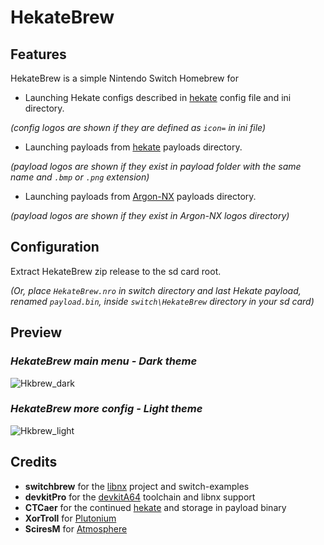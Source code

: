 # HekateBrew

## Features

HekateBrew is a simple Nintendo Switch Homebrew for 
- Launching Hekate configs described in [hekate](https://github.com/CTCaer/hekate) config file and ini directory.

*(config logos are shown if they are defined as `icon=` in ini file)*
- Launching payloads from [hekate](https://github.com/CTCaer/hekate) payloads directory.

*(payload logos are shown if they exist in payload folder with the same name and `.bmp` or `.png` extension)*
- Launching payloads from [Argon-NX](https://github.com/Guillem96/argon-nx) payloads directory.

*(payload logos are shown if they exist in Argon-NX logos directory)*

## Configuration

Extract HekateBrew zip release to the sd card root.

*(Or, place `HekateBrew.nro` in switch directory and last Hekate payload, renamed `payload.bin`, inside `switch\HekateBrew` directory in your sd card)*

## Preview

### *HekateBrew main menu - Dark theme*
![Hkbrew_dark](https://user-images.githubusercontent.com/55793274/65813332-35984a00-e1d4-11e9-98cc-30812bc404b0.jpg)

### *HekateBrew more config - Light theme*
![Hkbrew_light](https://user-images.githubusercontent.com/55793274/65813333-3630e080-e1d4-11e9-8dda-3a76946cacef.jpg)

## Credits

* __switchbrew__ for the [libnx](https://github.com/switchbrew/libnx) project and switch-examples
* __devkitPro__ for the [devkitA64](https://devkitpro.org/) toolchain and libnx support
* __CTCaer__ for the continued [hekate](https://github.com/CTCaer/hekate) and storage in payload binary
* __XorTroll__ for [Plutonium](https://github.com/XorTroll/Plutonium)
* __SciresM__ for [Atmosphere](https://github.com/Atmosphere-NX/Atmosphere)
